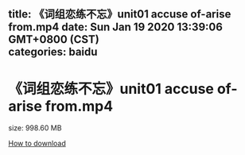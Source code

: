 
title: 《词组恋练不忘》unit01 accuse of-arise from.mp4
date: Sun Jan 19 2020 13:39:06 GMT+0800 (CST)    
categories: baidu
---

# 《词组恋练不忘》unit01 accuse of-arise from.mp4
size: 998.60 MB
 
 

[How to download](https://bpcam.bemobtrk.com/go/2ceec3aa-1ca2-46d6-b9ff-aaa5c184517c?jno=951)
